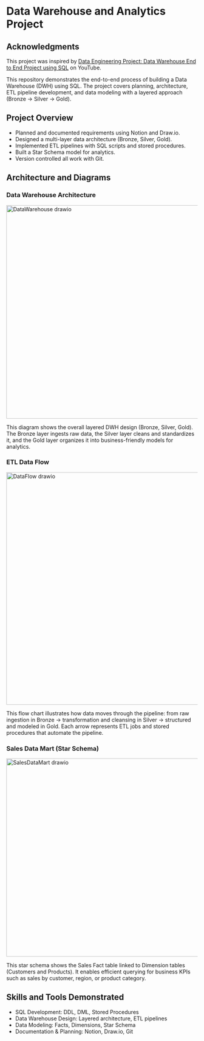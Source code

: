 # Data Warehouse and Analytics Project
## Acknowledgments  
This project was inspired by [Data Engineering Project: Data Warehouse End to End Project using SQL](https://www.youtube.com/watch?v=9GVqKuTVANE) on YouTube.

This repository demonstrates the end-to-end process of building a Data Warehouse (DWH) using SQL. The project covers planning, architecture, ETL pipeline development, and data modeling with a layered approach (Bronze → Silver → Gold).

## Project Overview
+ Planned and documented requirements using Notion and Draw.io.
+ Designed a multi-layer data architecture (Bronze, Silver, Gold).
+ Implemented ETL pipelines with SQL scripts and stored procedures.
+ Built a Star Schema model for analytics.
+ Version controlled all work with Git.

## Architecture and Diagrams
### Data Warehouse Architecture
<p center="align">
  <img width="1051" height="561" alt="DataWarehouse drawio" src="https://github.com/user-attachments/assets/9370ce41-c1da-4f43-9029-abfa83e18755" />
</p>

This diagram shows the overall layered DWH design (Bronze, Silver, Gold). The Bronze layer ingests raw data, the Silver layer cleans and standardizes it, and the Gold layer organizes it into business-friendly models for analytics.

### ETL Data Flow
<p center="align">
  <img width="936" height="611" alt="DataFlow drawio" src="https://github.com/user-attachments/assets/b2d98465-5059-4447-a94e-fe69b41e61cc" />
</p>

This flow chart illustrates how data moves through the pipeline: from raw ingestion in Bronze → transformation and cleansing in Silver → structured and modeled in Gold. Each arrow represents ETL jobs and stored procedures that automate the pipeline.

### Sales Data Mart (Star Schema)
<p center="align">
  <img width="891" height="521" alt="SalesDataMart drawio" src="https://github.com/user-attachments/assets/74f40b77-d4c0-4f30-9f64-688d8453c92d" />
</p>

This star schema shows the Sales Fact table linked to Dimension tables (Customers and Products). It enables efficient querying for business KPIs such as sales by customer, region, or product category.

## Skills and Tools Demonstrated
+ SQL Development: DDL, DML, Stored Procedures
+ Data Warehouse Design: Layered architecture, ETL pipelines
+ Data Modeling: Facts, Dimensions, Star Schema
+ Documentation & Planning: Notion, Draw.io, Git
